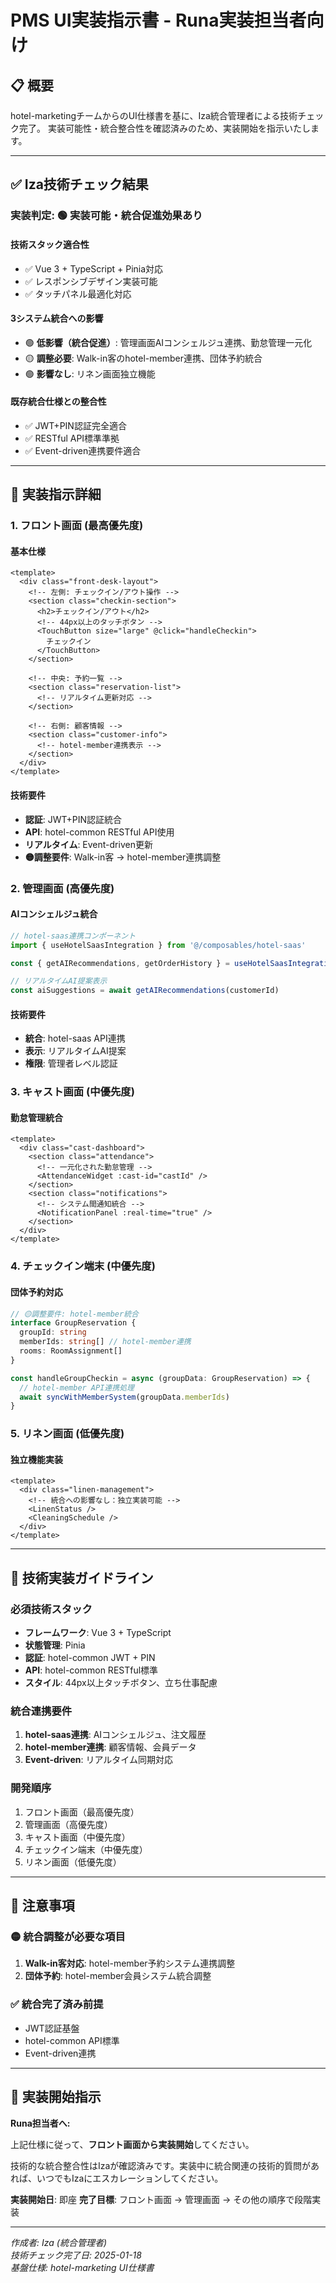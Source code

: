 # PMS UI実装指示書 - Runa実装担当者向け

## 📋 概要

hotel-marketingチームからのUI仕様書を基に、Iza統合管理者による技術チェック完了。
実装可能性・統合整合性を確認済みのため、実装開始を指示いたします。

---

## ✅ Iza技術チェック結果

### **実装判定: 🟢 実装可能・統合促進効果あり**

#### **技術スタック適合性**
- ✅ Vue 3 + TypeScript + Pinia対応
- ✅ レスポンシブデザイン実装可能
- ✅ タッチパネル最適化対応

#### **3システム統合への影響**
- 🟢 **低影響（統合促進）**: 管理画面AIコンシェルジュ連携、勤怠管理一元化
- 🟡 **調整必要**: Walk-in客のhotel-member連携、団体予約統合
- 🟢 **影響なし**: リネン画面独立機能

#### **既存統合仕様との整合性**
- ✅ JWT+PIN認証完全適合
- ✅ RESTful API標準準拠
- ✅ Event-driven連携要件適合

---

## 🎯 実装指示詳細

### **1. フロント画面 (最高優先度)**

#### **基本仕様**
```vue
<template>
  <div class="front-desk-layout">
    <!-- 左側: チェックイン/アウト操作 -->
    <section class="checkin-section">
      <h2>チェックイン/アウト</h2>
      <!-- 44px以上のタッチボタン -->
      <TouchButton size="large" @click="handleCheckin">
        チェックイン
      </TouchButton>
    </section>
    
    <!-- 中央: 予約一覧 -->
    <section class="reservation-list">
      <!-- リアルタイム更新対応 -->
    </section>
    
    <!-- 右側: 顧客情報 -->
    <section class="customer-info">
      <!-- hotel-member連携表示 -->
    </section>
  </div>
</template>
```

#### **技術要件**
- **認証**: JWT+PIN認証統合
- **API**: hotel-common RESTful API使用
- **リアルタイム**: Event-driven更新
- **🟡調整要件**: Walk-in客 → hotel-member連携調整

### **2. 管理画面 (高優先度)**

#### **AIコンシェルジュ統合**
```typescript
// hotel-saas連携コンポーネント
import { useHotelSaasIntegration } from '@/composables/hotel-saas'

const { getAIRecommendations, getOrderHistory } = useHotelSaasIntegration()

// リアルタイムAI提案表示
const aiSuggestions = await getAIRecommendations(customerId)
```

#### **技術要件**
- **統合**: hotel-saas API連携
- **表示**: リアルタイムAI提案
- **権限**: 管理者レベル認証

### **3. キャスト画面 (中優先度)**

#### **勤怠管理統合**
```vue
<template>
  <div class="cast-dashboard">
    <section class="attendance">
      <!-- 一元化された勤怠管理 -->
      <AttendanceWidget :cast-id="castId" />
    </section>
    <section class="notifications">
      <!-- システム間通知統合 -->
      <NotificationPanel :real-time="true" />
    </section>
  </div>
</template>
```

### **4. チェックイン端末 (中優先度)**

#### **団体予約対応**
```typescript
// 🟡調整要件: hotel-member統合
interface GroupReservation {
  groupId: string
  memberIds: string[] // hotel-member連携
  rooms: RoomAssignment[]
}

const handleGroupCheckin = async (groupData: GroupReservation) => {
  // hotel-member API連携処理
  await syncWithMemberSystem(groupData.memberIds)
}
```

### **5. リネン画面 (低優先度)**

#### **独立機能実装**
```vue
<template>
  <div class="linen-management">
    <!-- 統合への影響なし：独立実装可能 -->
    <LinenStatus />
    <CleaningSchedule />
  </div>
</template>
```

---

## 🔧 技術実装ガイドライン

### **必須技術スタック**
- **フレームワーク**: Vue 3 + TypeScript
- **状態管理**: Pinia
- **認証**: hotel-common JWT + PIN
- **API**: hotel-common RESTful標準
- **スタイル**: 44px以上タッチボタン、立ち仕事配慮

### **統合連携要件**
1. **hotel-saas連携**: AIコンシェルジュ、注文履歴
2. **hotel-member連携**: 顧客情報、会員データ
3. **Event-driven**: リアルタイム同期対応

### **開発順序**
1. フロント画面（最高優先度）
2. 管理画面（高優先度）
3. キャスト画面（中優先度）
4. チェックイン端末（中優先度）
5. リネン画面（低優先度）

---

## 📝 注意事項

### **🟡 統合調整が必要な項目**
1. **Walk-in客対応**: hotel-member予約システム連携調整
2. **団体予約**: hotel-member会員システム統合調整

### **✅ 統合完了済み前提**
- JWT認証基盤
- hotel-common API標準
- Event-driven連携

---

## 🎯 実装開始指示

**Runa担当者へ:**

上記仕様に従って、**フロント画面から実装開始**してください。

技術的な統合整合性はIzaが確認済みです。実装中に統合関連の技術的質問があれば、いつでもIzaにエスカレーションしてください。

**実装開始日**: 即座
**完了目標**: フロント画面 → 管理画面 → その他の順序で段階実装

---

*作成者: Iza (統合管理者)*  
*技術チェック完了日: 2025-01-18*  
*基盤仕様: hotel-marketing UI仕様書* 